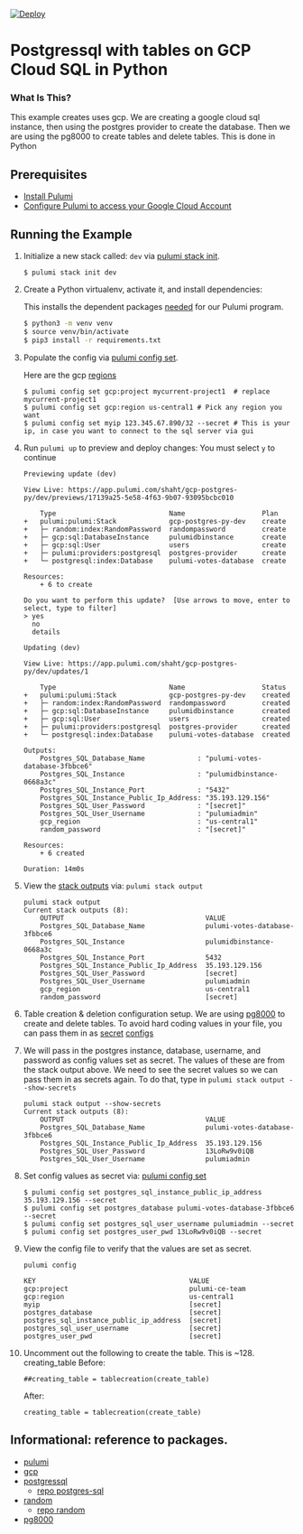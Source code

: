 [![Deploy](https://get.pulumi.com/new/button.svg)](https://app.pulumi.com/new)

#  Postgressql with tables on GCP Cloud SQL in Python

### What Is This?
 
  This example creates uses gcp.  We are creating a google cloud sql instance, then using the postgres provider to create the database.  Then we are using the pg8000 to create tables and delete tables. This is done in Python 

## Prerequisites

* [Install Pulumi](https://www.pulumi.com/docs/get-started/install/)
* [Configure Pulumi to access your Google Cloud Account](https://www.pulumi.com/docs/get-started/gcp/begin/#configure-pulumi-to-access-your-google-cloud-account) 

## Running the Example
1.  Initialize a new stack called: `dev` via [pulumi stack init](https://www.pulumi.com/docs/reference/cli/pulumi_stack_init/). 
      ```
      $ pulumi stack init dev
      ```
1.  Create a Python virtualenv, activate it, and install dependencies:

    This installs the dependent packages [needed](https://www.pulumi.com/docs/intro/concepts/how-pulumi-works/) for our Pulumi program.

    ```bash
    $ python3 -m venv venv
    $ source venv/bin/activate
    $ pip3 install -r requirements.txt
    ```

1. Populate the config via [pulumi config set](https://www.pulumi.com/docs/reference/cli/pulumi_config_set/).
    
   Here are the gcp [regions](https://cloud.google.com/about/locations)
  
   ```
   $ pulumi config set gcp:project mycurrent-project1  # replace mycurrent-project1
   $ pulumi config set gcp:region us-central1 # Pick any region you want
   $ pulumi config set myip 123.345.67.890/32 --secret # This is your ip, in case you want to connect to the sql server via gui
   ```
   
1. Run `pulumi up` to preview and deploy changes: You must select `y` to continue
    ```
    Previewing update (dev)

    View Live: https://app.pulumi.com/shaht/gcp-postgres-py/dev/previews/17139a25-5e58-4f63-9b07-93095bcbc010

        Type                            Name                   Plan       
    +   pulumi:pulumi:Stack             gcp-postgres-py-dev    create     
    +   ├─ random:index:RandomPassword  randompassword         create     
    +   ├─ gcp:sql:DatabaseInstance     pulumidbinstance       create     
    +   ├─ gcp:sql:User                 users                  create     
    +   ├─ pulumi:providers:postgresql  postgres-provider      create     
    +   └─ postgresql:index:Database    pulumi-votes-database  create     
    
    Resources:
        + 6 to create

    Do you want to perform this update?  [Use arrows to move, enter to select, type to filter]
    > yes
      no
      details

    Updating (dev)

    View Live: https://app.pulumi.com/shaht/gcp-postgres-py/dev/updates/1

        Type                            Name                   Status      
    +   pulumi:pulumi:Stack             gcp-postgres-py-dev    created     
    +   ├─ random:index:RandomPassword  randompassword         created     
    +   ├─ gcp:sql:DatabaseInstance     pulumidbinstance       created     
    +   ├─ gcp:sql:User                 users                  created     
    +   ├─ pulumi:providers:postgresql  postgres-provider      created     
    +   └─ postgresql:index:Database    pulumi-votes-database  created     
    
    Outputs:
        Postgres_SQL_Database_Name             : "pulumi-votes-database-3fbbce6"
        Postgres_SQL_Instance                  : "pulumidbinstance-0668a3c"
        Postgres_SQL_Instance_Port             : "5432"
        Postgres_SQL_Instance_Public_Ip_Address: "35.193.129.156"
        Postgres_SQL_User_Password             : "[secret]"
        Postgres_SQL_User_Username             : "pulumiadmin"
        gcp_region                             : "us-central1"
        random_password                        : "[secret]"

    Resources:
        + 6 created

    Duration: 14m0s  
    ```
1. View the [stack outputs](https://www.pulumi.com/docs/reference/cli/pulumi_stack_output/) via: `pulumi stack output`
    ```
    pulumi stack output
    Current stack outputs (8):
        OUTPUT                                   VALUE
        Postgres_SQL_Database_Name               pulumi-votes-database-3fbbce6
        Postgres_SQL_Instance                    pulumidbinstance-0668a3c
        Postgres_SQL_Instance_Port               5432
        Postgres_SQL_Instance_Public_Ip_Address  35.193.129.156
        Postgres_SQL_User_Password               [secret]
        Postgres_SQL_User_Username               pulumiadmin
        gcp_region                               us-central1
        random_password                          [secret]
    ```
1. Table creation & deletion configuration setup. We are using [pg8000](https://github.com/tlocke/pg8000) to create and delete tables. To avoid hard coding values in your file, you can pass them in as [secret](https://www.pulumi.com/docs/intro/concepts/secrets/#secrets) [configs](https://www.pulumi.com/docs/intro/concepts/config/#setting-and-getting-configuration-values)
1. We will pass in the postgres instance, database, username, and password as config values set as secret.  The values of these are from the stack output above.
We need to see the secret values so we can pass them in as secrets again.  To do that, type in `pulumi stack output --show-secrets`
    ```
    pulumi stack output --show-secrets
    Current stack outputs (8):
        OUTPUT                                   VALUE
        Postgres_SQL_Database_Name               pulumi-votes-database-3fbbce6
        Postgres_SQL_Instance_Public_Ip_Address  35.193.129.156
        Postgres_SQL_User_Password               13LoRw9v0iQB
        Postgres_SQL_User_Username               pulumiadmin
    ```

1. Set config values as secret via:  [pulumi config set](https://www.pulumi.com/docs/reference/cli/pulumi_config/)
   ```
   $ pulumi config set postgres_sql_instance_public_ip_address 35.193.129.156 --secret
   $ pulumi config set postgres_database pulumi-votes-database-3fbbce6 --secret
   $ pulumi config set postgres_sql_user_username pulumiadmin --secret
   $ pulumi config set postgres_user_pwd 13LoRw9v0iQB --secret
   ```
1. View the config file to verify that the values are set as secret.
   
   `pulumi config`
    ```
    KEY                                      VALUE
    gcp:project                              pulumi-ce-team
    gcp:region                               us-central1
    myip                                     [secret]
    postgres_database                        [secret]
    postgres_sql_instance_public_ip_address  [secret]
    postgres_sql_user_username               [secret]
    postgres_user_pwd                        [secret]
    ```
  1. Uncomment out the following to create the table. This is ~128. creating_table
     Before:  
     ```
     ##creating_table = tablecreation(create_table)
     ```
     After:  
     ```
     creating_table = tablecreation(create_table)
     ```

## Informational: reference to packages.
  - [pulumi](https://github.com/pulumi/pulumi)
  - [gcp](https://www.pulumi.com/docs/reference/pkg/gcp/)
  - [postgressql](https://www.pulumi.com/docs/reference/pkg/postgresql/)
    - [repo postgres-sql](https://github.com/pulumi/pulumi-postgresql)
  - [random](https://www.pulumi.com/docs/reference/pkg/random/)
    - [repo random](https://github.com/pulumi/pulumi-random)
  - [pg8000](https://pypi.org/project/pg8000/)
